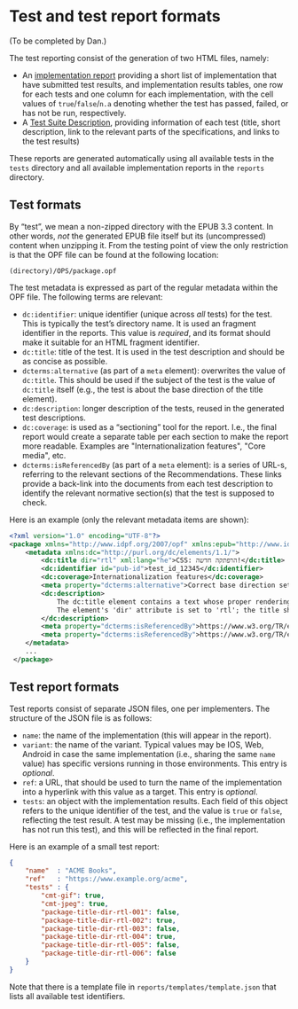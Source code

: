 # Test and test report formats

(To be completed by Dan.)


The test reporting consist of the generation of two HTML files, namely:

- An [implementation report](https://iherman.github.io/epub-testing/) providing a short list of implementation that have submitted test results, and implementation results tables, one row for each tests and one column for each implementation, with the cell values of `true`/`false`/`n.a` denoting whether the test has passed, failed, or has not be run, respectively.
- A [Test Suite Description](https://iherman.github.io/epub-testing/tests.html), providing information of each test (title, short description, link to the relevant parts of the specifications, and links to the test results)

These reports are generated automatically using all available tests in the `tests` directory and all available implementation reports in the `reports` directory.

## Test formats

By “test”, we mean a non-zipped directory with the EPUB 3.3 content. In other words, _not_ the generated EPUB file itself but its (uncompressed) content when unzipping it. From the testing point of view the only restriction is that the OPF file can be found at the following location:

```
(directory)/OPS/package.opf
```

The test metadata is expressed as part of the regular metadata within the OPF file. The following terms are relevant:

- `dc:identifier`: unique identifier (unique across _all_ tests) for the test. This is typically the test’s directory name. It is used an fragment identifier in the reports. This value is _required_, and its format should make it suitable for an HTML fragment identifier.
- `dc:title`: title of the test. It is used in the test description and should be as concise as possible.
- `dcterms:alternative` (as part of a `meta` element): overwrites the value of `dc:title`. This should be used if the subject of the test is the value of `dc:title` itself (e.g., the test is about the base direction of the title element). 
- `dc:description`: longer description of the tests, reused in the generated test descriptions.
- `dc:coverage`: is used as a “sectioning” tool for the report. I.e., the final report would create a separate table per each section to make the report more readable. Examples are "Internationalization features", "Core media", etc.
- `dcterms:isReferencedBy` (as part of a `meta` element): is a series of URL-s, referring to the relevant sections of the Recommendations. These links provide a back-link into the documents from each test description to identify the relevant normative section(s) that the test is supposed to check.

Here is an example (only the relevant metadata items are shown):

```xml
<?xml version="1.0" encoding="UTF-8"?>
<package xmlns="http://www.idpf.org/2007/opf" xmlns:epub="http://www.idpf.org/2007/ops" version="3.0" xml:lang="en" unique-identifier="pub-id">
    <metadata xmlns:dc="http://purl.org/dc/elements/1.1/">
        <dc:title dir="rtl" xml:lang="he">CSS: הרפתקה חדשה!</dc:title>
        <dc:identifier id="pub-id">test_id_12345</dc:identifier>
        <dc:coverage>Internationalization features</dc:coverage>
        <meta property="dcterms:alternative">Correct base direction setting on the element</meta>
        <dc:description>
            The dc:title element contains a text whose proper rendering requires bidi control. 
            The element's 'dir' attribute is set to 'rtl'; the title should display correctly.
        </dc:description>
        <meta property="dcterms:isReferencedBy">https://www.w3.org/TR/epub-33/#attrdef-dir</meta>
        <meta property="dcterms:isReferencedBy">https://www.w3.org/TR/epub-rs-33/#sec-pkg-doc-base-dir</meta>
    </metadata>
    ...
 </package>
```

## Test report formats

Test reports consist of separate JSON files, one per implementers. The structure of the JSON file is as follows:

- `name`: the name of the implementation (this will appear in the report). 
- `variant`: the name of the variant. Typical values may be IOS, Web, Android in case the same implementation (i.e., sharing the same `name` value) has specific versions running in those environments. This entry is _optional_.
- `ref`: a URL, that should be used to turn the name of the implementation into a hyperlink with this value as a target. This entry is _optional_.
- `tests`: an object with the implementation results. Each field of this object refers to the unique identifier of the test, and the value is `true` or `false`, reflecting the test result. A test may be missing (i.e., the implementation has not run this test), and this will be reflected in the final report.

Here is an example of a small test report:

```json
{
    "name"  : "ACME Books",
    "ref"   : "https://www.example.org/acme",
    "tests" : {
        "cmt-gif": true,
        "cmt-jpeg": true,
        "package-title-dir-rtl-001": false,
        "package-title-dir-rtl-002": true,
        "package-title-dir-rtl-003": false,
        "package-title-dir-rtl-004": true,
        "package-title-dir-rtl-005": false,
        "package-title-dir-rtl-006": false
    }
}
```

Note that there is a template file in `reports/templates/template.json` that lists all available test identifiers.







